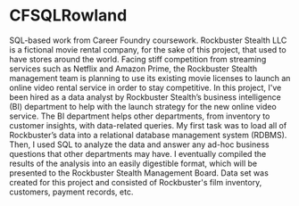 # CFSQLRowland
SQL-based work from Career Foundry coursework.
Rockbuster Stealth LLC is a fictional movie rental company, for the sake of this project, that used to have stores around the world. Facing stiff competition from streaming services such as Netflix and Amazon Prime, the Rockbuster Stealth management team is planning to use its existing movie licenses to launch an online video rental service in order to stay competitive. In this project, I've been hired as a data analyst by Rockbuster Stealth’s business intelligence (BI) department to help with the launch strategy for the new online video service. The BI department helps other departments, from inventory to customer insights, with data-related queries. My first task was to load all of Rockbuster’s data into a relational database management system (RDBMS). Then, I used SQL to analyze the data and answer any ad-hoc business questions that other departments may have. I eventually compiled the results of the analysis into an easily digestible format, which will be presented to the Rockbuster Stealth Management Board.
Data set was created for this project and consisted of Rockbuster's film inventory, customers, payment records, etc.
